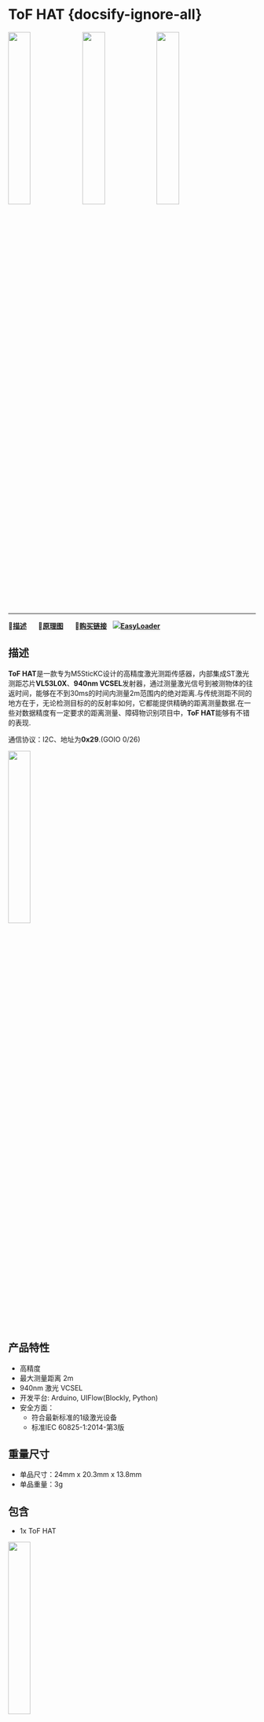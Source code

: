 # ToF HAT {docsify-ignore-all}

<img src="assets\img\product_pics\hat\tof_hat\tof_hat_01.jpg" width="30%"><img src="assets\img\product_pics\hat\tof_hat\tof_hat_02.jpg" width="30%"><img src="assets\img\product_pics\hat\tof_hat\tof_hat_03.jpg" width="30%">

***

:memo:**[描述](#描述)**&nbsp;&nbsp;&nbsp;&nbsp;&nbsp;&nbsp;:electric_plug:**[原理图](#原理图)**&nbsp;&nbsp;&nbsp;&nbsp;&nbsp;&nbsp;🛒**[购买链接](https://m5stack.com/products/m5stickc-tof-hatvl53l0x)**&nbsp;&nbsp;&nbsp;<img src="https://m5stack.oss-cn-shenzhen.aliyuncs.com/image/EasyLoader_logo-min.jpg">**[EasyLoader](#EasyLoader)**

## 描述


**ToF HAT**是一款专为M5SticKC设计的高精度激光测距传感器，内部集成ST激光测距芯片**VL53L0X**、**940nm VCSEL**发射器，通过测量激光信号到被测物体的往返时间，能够在不到30ms的时间内测量2m范围内的绝对距离.与传统测距不同的地方在于，无论检测目标的的反射率如何，它都能提供精确的距离测量数据.在一些对数据精度有一定要求的距离测量、障碍物识别项目中，**ToF HAT**能够有不错的表现.


通信协议：I2C、地址为**0x29**.(GOIO 0/26)


<img src="assets\img\product_pics\hat\tof_hat\tof_hat_04.jpg" width="30%">


## 产品特性

- 高精度
- 最大测量距离 2m
- 940nm 激光 VCSEL 
- 开发平台: Arduino, UIFlow(Blockly, Python)
- 安全方面：
    - 符合最新标准的1级激光设备
    - 标准IEC 60825-1:2014-第3版


## 重量尺寸

- 单品尺寸：24mm x 20.3mm x 13.8mm
- 单品重量：3g

## 包含

- 1x ToF HAT


<img src="assets\img\product_pics\hat\tof_hat\tof_hat_06.jpg" width="30%">

## 应用

- 障碍物识别
- 手势识别
- 激光测距
- 3D结构光成像（3D感应）
- 摄像机辅助（超快速自动对焦和景深图）

## 相关链接

- **[VL53L0X Datasheet](https://pdf1.alldatasheet.com/datasheet-pdf/view/948120/STMICROELECTRONICS/VL53L0X.html)**


## 原理图

<img src="assets\img\product_pics\hat\tof_hat\tof_hat_07.jpg" width="50%">


## EasyLoader

<img src="https://m5stack.oss-cn-shenzhen.aliyuncs.com/image/EasyLoader_logo.png" width="100px" style="margin-top:20px">

<a href="https://m5stack.oss-cn-shenzhen.aliyuncs.com/EasyLoader/HAT/ToF/EasyLoader_ToF_HAT.exe"><button type="button" class="btn btn-primary">点击下载EasyLoader</button></a>

>1.EasyLoader是一个简洁快速的程序烧录器，每一个产品页面里的EasyLoader都提供了一个与产品相关的案例程序，通过简单步骤将其烧录至主控，能够进行一系列的功能验证.**(目前EasyLoader仅适用于Windows操作系统)**

>2.下载软件后，双击运行应用程序，将M5设备通过数据线连接至电脑,选择端口参数，点击 **"Burn"** 即可开始烧录.(**为M5StickC烧录时，请将波特率设置在750000或115200**)


    ## 例程
    
    - **[Arduino](https://github.com/m5stack/M5-ProductExampleCodes/tree/master/Hat/tof-hat/Arduino/ToF_Count)**


### 管脚映射

<table>
 <tr><td>M5StickC</td><td>GPIO0</td><td>GPIO26</td><td>3.3V</td><td>GND</td></tr>
 <tr><td>ToF HAT</td><td>SDA</td><td>SCL</td><td>3.3V</td><td>GND</td></tr>
</table>


## 相关视频

<video width="30%" controls>
    <source src="https://m5stack.oss-cn-shenzhen.aliyuncs.com/video/Product_example_video/HAT/ToF_HAT.mp4" type="video/mp4">
</video>